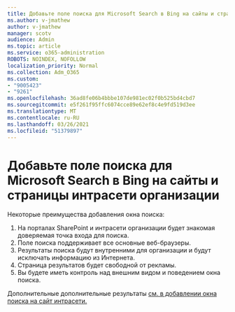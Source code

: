 ```yaml
---
title: Добавьте поле поиска для Microsoft Search в Bing на сайты и страницы интрасети организации
ms.author: v-jmathew
author: v-jmathew
manager: scotv
audience: Admin
ms.topic: article
ms.service: o365-administration
ROBOTS: NOINDEX, NOFOLLOW
localization_priority: Normal
ms.collection: Adm_O365
ms.custom:
- "9005423"
- "9261"
ms.openlocfilehash: 36ad8fe06b4bbbe107de981ec02f0b525bd4cbd7
ms.sourcegitcommit: e5f261f95ffc6074cce89e62ef8c4e9fd519d3ee
ms.translationtype: MT
ms.contentlocale: ru-RU
ms.lasthandoff: 03/26/2021
ms.locfileid: "51379897"
---
```

# <a name="add-a-search-box-for-microsoft-search-in-bing-to-your-organizations-intranet-sites-and-pages"></a>Добавьте поле поиска для Microsoft Search в Bing на сайты и страницы интрасети организации

Некоторые преимущества добавления окна поиска:

1. На порталах SharePoint и интрасети организации будет знакомая доверяемая точка входа для поиска.
2. Поле поиска поддерживает все основные веб-браузеры.
3. Результаты поиска будут внутренними для организации и будут исключать информацию из Интернета.
4. Страница результатов будет свободной от рекламы.
5. Вы будете иметь контроль над внешним видом и поведением окна поиска.

Дополнительные дополнительные результаты [см. в добавлении окна поиска на сайт интрасети.](https://go.microsoft.com/fwlink/?linkid=2151387)
